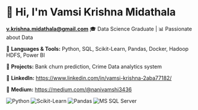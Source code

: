 # 👋 Hi, I'm Vamsi Krishna Midathala 
**v.krishna.midathala@gmail.com**
🎓 Data Science Graduate | 📊 Passionate about Data  


🔹 **Languages & Tools:** Python, SQL, Scikit-Learn, Pandas, Docker, Hadoop HDFS, Power BI 

🔹 **Projects:** Bank churn prediction, Crime Data analytics system  

🔹 **LinkedIn:** https://www.linkedin.com/in/vamsi-krishna-2aba77182/

🔹 **Medium:** https://medium.com/@nanivamshi3436

![Python](https://img.shields.io/badge/Python-3.8-blue)
![Scikit-Learn](https://img.shields.io/badge/Scikit--Learn-ML-green)
![Pandas](https://img.shields.io/badge/Pandas-Data%20Analysis-yellow)
![MS SQL Server](https://img.shields.io/badge/MS%20SQL%20Server-Database-red?logo=microsoftsqlserver&logoColor=white)




